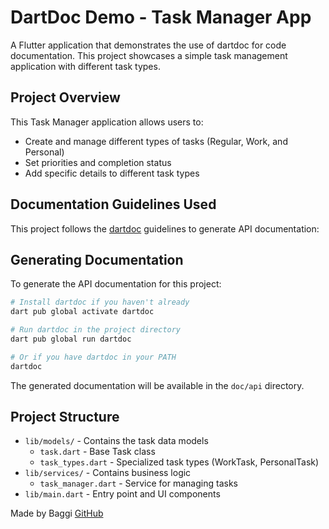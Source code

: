 # DartDoc Demo - Task Manager App

A Flutter application that demonstrates the use of dartdoc for code documentation. This project showcases a simple task management application with different task types.

## Project Overview

This Task Manager application allows users to:

- Create and manage different types of tasks (Regular, Work, and Personal)
- Set priorities and completion status
- Add specific details to different task types

## Documentation Guidelines Used

This project follows the [dartdoc](https://dart.dev/tools/dartdoc) guidelines to generate API documentation:

## Generating Documentation

To generate the API documentation for this project:

```bash
# Install dartdoc if you haven't already
dart pub global activate dartdoc

# Run dartdoc in the project directory
dart pub global run dartdoc

# Or if you have dartdoc in your PATH
dartdoc
```

The generated documentation will be available in the `doc/api` directory.

## Project Structure

- `lib/models/` - Contains the task data models
  - `task.dart` - Base Task class
  - `task_types.dart` - Specialized task types (WorkTask, PersonalTask)
- `lib/services/` - Contains business logic
  - `task_manager.dart` - Service for managing tasks
- `lib/main.dart` - Entry point and UI components

Made by Baggi [GitHub](https://github.com/0xbaggi)